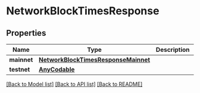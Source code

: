 # NetworkBlockTimesResponse

## Properties
Name | Type | Description | Notes
------------ | ------------- | ------------- | -------------
**mainnet** | [**NetworkBlockTimesResponseMainnet**](NetworkBlockTimesResponseMainnet.md) |  | 
**testnet** | [**AnyCodable**](AnyCodable.md) |  | 

[[Back to Model list]](../README.md#documentation-for-models) [[Back to API list]](../README.md#documentation-for-api-endpoints) [[Back to README]](../README.md)


